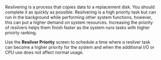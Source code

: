 &NewLine;

Resilvering is a process that copies data to a replacement disk. You should complete it as quickly as possible.
Resilvering is a high priority task but can run in the background while performing other system functions, however, this can put a higher demand on system resources.
Increasing the priority of resilvers helps them finish faster as the system runs tasks with higher prioirty ranking.

Use the **Resilver Priority** screen to schedule a time where a resilver task can become a higher priority for the system and when the additional I/O or CPU use does not affect normal usage.